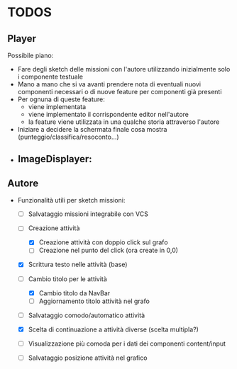 # TODOS

## Player

Possibile piano:
- Fare degli sketch delle missioni con l'autore utilizzando inizialmente solo i componente testuale
- Mano a mano che si va avanti prendere nota di eventuali nuovi componenti necessari o di nuove feature per componenti già presenti
- Per ognuna di queste feature:
    - viene implementata
    - viene implementato il corrispondente editor nell'autore
    - la feature viene utilizzata in una qualche storia attraverso l'autore
- Iniziare a decidere la schermata finale cosa mostra (punteggio/classifica/resoconto...)
- ImageDisplayer:
    - 

## Autore
- Funzionalità utili per sketch missioni:
    - [ ] Salvataggio missioni integrabile con VCS
    - [ ] Creazione attività
        - [x] Creazione attività con doppio click sul grafo
        - [ ] Creazione nel punto del click (ora create in 0,0)
    - [x] Scrittura testo nelle attività (base)
    - [ ] Cambio titolo per le attività
        - [x] Cambio titolo da NavBar
        - [ ] Aggiornamento titolo attività nel grafo
    - [ ] Salvataggio comodo/automatico attività
    - [x] Scelta di continuazione a attività diverse (scelta multipla?)
    - [ ] Visualizzazione più comoda per i dati dei componenti content/input
    - [ ] Salvataggio posizione attività nel grafico
    

